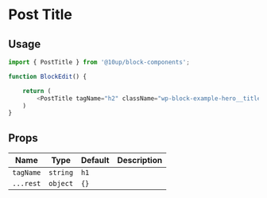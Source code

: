# Post Title

## Usage

```js
import { PostTitle } from '@10up/block-components';

function BlockEdit() {

    return (
        <PostTitle tagName="h2" className="wp-block-example-hero__title" />
    )
}
```

## Props

| Name       | Type              | Default  |  Description                                                   |
| ---------- | ----------------- | -------- | -------------------------------------------------------------- |
| `tagName` | `string` | `h1` |  |
| `...rest` | `object` | `{}` |  |
